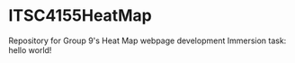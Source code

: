 # ITSC4155HeatMap
Repository for Group 9's Heat Map webpage development
Immersion task: hello world!
